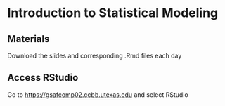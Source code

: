# Introduction to Statistical Modeling

## Materials
Download the slides and corresponding .Rmd files each day

## Access RStudio
Go to https://gsafcomp02.ccbb.utexas.edu and select RStudio

